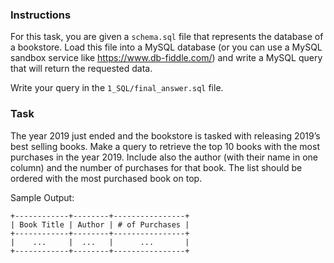 ### Instructions
For this task, you are given a `schema.sql` file that represents the database of a bookstore. Load this file into a MySQL database (or you can use a MySQL sandbox service like https://www.db-fiddle.com/) and write a MySQL query that will return the requested data.

Write your query in the `1_SQL/final_answer.sql` file.

### Task
The year 2019 just ended and the bookstore is tasked with releasing 2019’s best selling books. Make a query to retrieve the top 10 books with the most purchases in the year 2019. Include also the author (with their name in one column) and the number of purchases for that book. The list should be ordered with the most purchased book on top.

Sample Output:

```
+------------+--------+----------------+
| Book Title | Author | # of Purchases |
+------------+--------+----------------+
|    ...     |  ...   |      ...       |
+------------+--------+----------------+
```